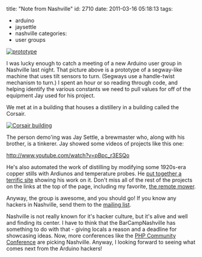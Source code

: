 title: "Note from Nashville"
id: 2710
date: 2011-03-16 05:18:13
tags: 
- arduino
- jaysettle
- nashville
categories: 
- user groups

[![](http://www.chesnok.com/daily/wp-content/uploads/2011/03/5530605815_56e5963765-300x225.jpg "prototype")](http://www.flickr.com/photos/selenamarie/5530605815)

I was lucky enough to catch a meeting of a new Arduino user group in Nashville last night. That picture above is a prototype of a segway-like machine that uses tilt sensors to turn. (Segways use a handle-twist mechanism to turn.) I spent an hour or so reading through code, and helping identify the various constants we need to pull values for off of the equipment Jay used for his project.

We met at in a building that houses a distillery in a building called the Corsair. 

[![](http://www.chesnok.com/daily/wp-content/uploads/2011/03/5532076580_be22dd4bc4-300x225.jpg "Corsair building")](http://www.chesnok.com/daily/wp-content/uploads/2011/03/5532076580_be22dd4bc4.jpg)

The person demo'ing was Jay Settle, a brewmaster who, along with his brother, is a tinkerer. Jay showed some videos of projects like this one: 

http://www.youtube.com/watch?v=pBpc_r3ESQo

He's also automated the work of distilling by modifying some 1920s-era copper stills with Ardiunos and temperature probes. He [put together a terrific site](http://web.me.com/jaysettle/Jay/Arduino_Equipped_Still.html) showing his work on it.  Don't miss all of the rest of the projects on the links at the top of the page, including my favorite, [the remote mower](http://web.me.com/jaysettle/Jay/remote_mower.html).

Anyway, the group is awesome, and you should go! If you know any hackers in Nashville, send them to the [mailing list](http://groups.google.com/group/arduino-group-of-nashville).

Nashville is not really known for it's hacker culture, but it's alive and well and finding its center. I have to think that the BarCampNashville has something to do with that - giving locals a reason and a deadline for showcasing ideas. Now, more conferences like the [PHP Community Conference](http://phpcon.org/) are picking Nashville. Anyway, I looking forward to seeing what comes next from the Arduino hackers!
